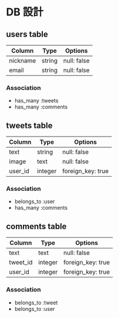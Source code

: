 # DB 設計

## users table

| Column             | Type                | Options                 |
|--------------------|---------------------|-------------------------|
| nickname           |        string       | null: false             |
| email              |         string      | null: false             |

### Association

* has_many :tweets
* has_many :comments

## tweets table

| Column                              | Type       | Options           |
|-------------------------------------|------------|-------------------|
| text                                |  string    | null: false       |
| image                               |  text      | null: false       |
| user_id                             |  integer   | foreign_key: true |

### Association

- belongs_to :user
- has_many :comments

## comments table

| Column      | Type       | Options           |
|-------------|------------|-------------------|
| text        | text       | null: false       |
| tweet_id    | integer    | foreign_key: true |
| user_id     | integer    | foreign_key: true |

### Association

- belongs_to :tweet
- belongs_to :user
